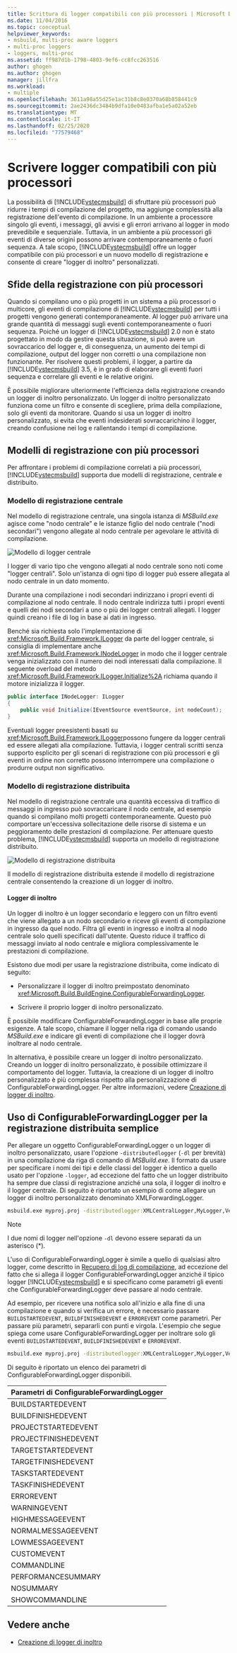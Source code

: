 ```yaml
---
title: Scrittura di logger compatibili con più processori | Microsoft Docs
ms.date: 11/04/2016
ms.topic: conceptual
helpviewer_keywords:
- msbuild, multi-proc aware loggers
- multi-proc loggers
- loggers, multi-proc
ms.assetid: ff987d1b-1798-4803-9ef6-cc8fcc263516
author: ghogen
ms.author: ghogen
manager: jillfra
ms.workload:
- multiple
ms.openlocfilehash: 3611a98a55d25e1ac31b8c8e0370a68b858441c9
ms.sourcegitcommit: 2ae2436dc3484b9dfa10e0483afba1e5a02a52eb
ms.translationtype: MT
ms.contentlocale: it-IT
ms.lasthandoff: 02/25/2020
ms.locfileid: "77579468"
---
```

# <a name="write-multi-processor-aware-loggers"></a>Scrivere logger compatibili con più processori
La possibilità di [!INCLUDE[vstecmsbuild](../extensibility/internals/includes/vstecmsbuild_md.md)] di sfruttare più processori può ridurre i tempi di compilazione del progetto, ma aggiunge complessità alla registrazione dell'evento di compilazione. In un ambiente a processore singolo gli eventi, i messaggi, gli avvisi e gli errori arrivano al logger in modo prevedibile e sequenziale. Tuttavia, in un ambiente a più processori gli eventi di diverse origini possono arrivare contemporaneamente o fuori sequenza. A tale scopo, [!INCLUDE[vstecmsbuild](../extensibility/internals/includes/vstecmsbuild_md.md)] offre un logger compatibile con più processori e un nuovo modello di registrazione e consente di creare "logger di inoltro" personalizzati.

## <a name="multi-processor-logging-challenges"></a>Sfide della registrazione con più processori
 Quando si compilano uno o più progetti in un sistema a più processori o multicore, gli eventi di compilazione di [!INCLUDE[vstecmsbuild](../extensibility/internals/includes/vstecmsbuild_md.md)] per tutti i progetti vengono generati contemporaneamente. Al logger può arrivare una grande quantità di messaggi sugli eventi contemporaneamente o fuori sequenza. Poiché un logger di [!INCLUDE[vstecmsbuild](../extensibility/internals/includes/vstecmsbuild_md.md)] 2.0 non è stato progettato in modo da gestire questa situazione, si può avere un sovraccarico del logger e, di conseguenza, un aumento dei tempi di compilazione, output del logger non corretti o una compilazione non funzionante. Per risolvere questi problemi, il logger, a partire da [!INCLUDE[vstecmsbuild](../extensibility/internals/includes/vstecmsbuild_md.md)] 3.5, è in grado di elaborare gli eventi fuori sequenza e correlare gli eventi e le relative origini.

 È possibile migliorare ulteriormente l'efficienza della registrazione creando un logger di inoltro personalizzato. Un logger di inoltro personalizzato funziona come un filtro e consente di scegliere, prima della compilazione, solo gli eventi da monitorare. Quando si usa un logger di inoltro personalizzato, si evita che eventi indesiderati sovraccarichino il logger, creando confusione nei log e rallentando i tempi di compilazione.

## <a name="multi-processor-logging-models"></a>Modelli di registrazione con più processori
 Per affrontare i problemi di compilazione correlati a più processori, [!INCLUDE[vstecmsbuild](../extensibility/internals/includes/vstecmsbuild_md.md)] supporta due modelli di registrazione, centrale e distribuito.

### <a name="central-logging-model"></a>Modello di registrazione centrale
 Nel modello di registrazione centrale, una singola istanza di *MSBuild.exe* agisce come "nodo centrale" e le istanze figlio del nodo centrale ("nodi secondari") vengono allegate al nodo centrale per agevolare le attività di compilazione.

 ![Modello di logger centrale](../msbuild/media/centralnode.png "CentralNode")

 I logger di vario tipo che vengono allegati al nodo centrale sono noti come "logger centrali". Solo un'istanza di ogni tipo di logger può essere allegata al nodo centrale in un dato momento.

 Durante una compilazione i nodi secondari indirizzano i propri eventi di compilazione al nodo centrale. Il nodo centrale indirizza tutti i propri eventi e quelli dei nodi secondari a uno o più dei logger centrali allegati. I logger quindi creano i file di log in base ai dati in ingresso.

 Benché sia richiesta solo l'implementazione di <xref:Microsoft.Build.Framework.ILogger> da parte del logger centrale, si consiglia di implementare anche <xref:Microsoft.Build.Framework.INodeLogger> in modo che il logger centrale venga inizializzato con il numero dei nodi interessati dalla compilazione. Il seguente overload del metodo <xref:Microsoft.Build.Framework.ILogger.Initialize%2A> richiama quando il motore inizializza il logger.

```csharp
public interface INodeLogger: ILogger
{
    public void Initialize(IEventSource eventSource, int nodeCount);
}
```

 Eventuali logger preesistenti basati su <xref:Microsoft.Build.Framework.ILogger>possono fungere da logger centrali ed essere allegati alla compilazione. Tuttavia, i logger centrali scritti senza supporto esplicito per gli scenari di registrazione con più processori e gli eventi in ordine non corretto possono interrompere una compilazione o produrre output non significativo.

### <a name="distributed-logging-model"></a>Modello di registrazione distribuita
 Nel modello di registrazione centrale una quantità eccessiva di traffico di messaggi in ingresso può sovraccaricare il nodo centrale, ad esempio quando si compilano molti progetti contemporaneamente. Questo può comportare un'eccessiva sollecitazione delle risorse di sistema e un peggioramento delle prestazioni di compilazione. Per attenuare questo problema, [!INCLUDE[vstecmsbuild](../extensibility/internals/includes/vstecmsbuild_md.md)] supporta un modello di registrazione distribuito.

 ![Modello di registrazione distribuita](../msbuild/media/distnode.png "DistNode")

 Il modello di registrazione distribuita estende il modello di registrazione centrale consentendo la creazione di un logger di inoltro.

#### <a name="forwarding-loggers"></a>Logger di inoltro
 Un logger di inoltro è un logger secondario e leggero con un filtro eventi che viene allegato a un nodo secondario e riceve gli eventi di compilazione in ingresso da quel nodo. Filtra gli eventi in ingresso e inoltra al nodo centrale solo quelli specificati dall'utente. Questo riduce il traffico di messaggi inviato al nodo centrale e migliora complessivamente le prestazioni di compilazione.

 Esistono due modi per usare la registrazione distribuita, come indicato di seguito:

- Personalizzare il logger di inoltro preimpostato denominato <xref:Microsoft.Build.BuildEngine.ConfigurableForwardingLogger>.

- Scrivere il proprio logger di inoltro personalizzato.

È possibile modificare ConfigurableForwardingLogger in base alle proprie esigenze. A tale scopo, chiamare il logger nella riga di comando usando *MSBuild.exe* e indicare gli eventi di compilazione che il logger dovrà inoltrare al nodo centrale.

In alternativa, è possibile creare un logger di inoltro personalizzato. Creando un logger di inoltro personalizzato, è possibile ottimizzare il comportamento del logger. Tuttavia, la creazione di un logger di inoltro personalizzato è più complessa rispetto alla personalizzazione di ConfigurableForwardingLogger. Per altre informazioni, vedere [Creazione di logger di inoltro](../msbuild/creating-forwarding-loggers.md).

## <a name="using-the-configurableforwardinglogger-for-simple-distributed-logging"></a>Uso di ConfigurableForwardingLogger per la registrazione distribuita semplice
 Per allegare un oggetto ConfigurableForwardingLogger o un logger di inoltro personalizzato, usare l'opzione `-distributedlogger` (`-dl` per brevità) in una compilazione da riga di comando di *MSBuild.exe*. Il formato da usare per specificare i nomi dei tipi e delle classi del logger è identico a quello usato per l'opzione `-logger`, ad eccezione del fatto che un logger distribuito ha sempre due classi di registrazione anziché una sola, il logger di inoltro e il logger centrale. Di seguito è riportato un esempio di come allegare un logger di inoltro personalizzato denominato XMLForwardingLogger.

```cmd
msbuild.exe myproj.proj -distributedlogger:XMLCentralLogger,MyLogger,Version=1.0.2,Culture=neutral*XMLForwardingLogger,MyLogger,Version=1.0.2,Culture=neutral
```

> [!NOTE]
> I due nomi di logger nell'opzione `-dl` devono essere separati da un asterisco (*).

 L'uso di ConfigurableForwardingLogger è simile a quello di qualsiasi altro logger, come descritto in [Recupero di log di compilazione](../msbuild/obtaining-build-logs-with-msbuild.md), ad eccezione del fatto che si allega il logger ConfigurableForwardingLogger anziché il tipico logger [!INCLUDE[vstecmsbuild](../extensibility/internals/includes/vstecmsbuild_md.md)] e si specificano come parametri gli eventi che ConfigurableForwardingLogger deve passare al nodo centrale.

 Ad esempio, per ricevere una notifica solo all'inizio e alla fine di una compilazione e quando si verifica un errore, è necessario passare `BUILDSTARTEDEVENT`, `BUILDFINISHEDEVENT` e `ERROREVENT` come parametri. Per passare più parametri, separarli con punti e virgola. L'esempio che segue spiega come usare ConfigurableForwardingLogger per inoltrare solo gli eventi `BUILDSTARTEDEVENT`, `BUILDFINISHEDEVENT` e `ERROREVENT`.

```cmd
msbuild.exe myproj.proj -distributedlogger:XMLCentralLogger,MyLogger,Version=1.0.2,Culture=neutral*ConfigureableForwardingLogger,C:\My.dll;BUILDSTARTEDEVENT; BUILDFINISHEDEVENT;ERROREVENT
```

 Di seguito è riportato un elenco dei parametri di ConfigurableForwardingLogger disponibili.

|Parametri di ConfigurableForwardingLogger|
| - |
|BUILDSTARTEDEVENT|
|BUILDFINISHEDEVENT|
|PROJECTSTARTEDEVENT|
|PROJECTFINISHEDEVENT|
|TARGETSTARTEDEVENT|
|TARGETFINISHEDEVENT|
|TASKSTARTEDEVENT|
|TASKFINISHEDEVENT|
|ERROREVENT|
|WARNINGEVENT|
|HIGHMESSAGEEVENT|
|NORMALMESSAGEEVENT|
|LOWMESSAGEEVENT|
|CUSTOMEVENT|
|COMMANDLINE|
|PERFORMANCESUMMARY|
|NOSUMMARY|
|SHOWCOMMANDLINE|

## <a name="see-also"></a>Vedere anche
- [Creazione di logger di inoltro](../msbuild/creating-forwarding-loggers.md)